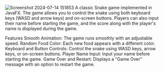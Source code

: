 ![Screenshot 2024-07-14 151853](https://github.com/user-attachments/assets/0598a074-2a05-4c31-ba15-eb84e2d80db8)
A classic Snake game implemented in JavaFX. The game allows you to control the snake using both keyboard keys (WASD and arrow keys) and on-screen buttons. Players can also input their name before starting the game, and the score along with the player's name is displayed during the game.

Features
Smooth Animation: The game runs smoothly with an adjustable speed.
Random Food Color: Each new food appears with a different color.
Keyboard and Button Controls: Control the snake using WASD keys, arrow keys, or on-screen buttons.
Player Name Input: Input your name before starting the game.
Game Over and Restart: Displays a "Game Over" message with an option to restart the game.
